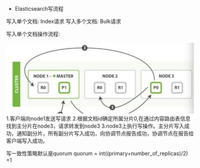 


- Elasticsearch写流程

写入单个文档: Index请求
写入多个文档: Bulk请求

写入单个文档操作流程:

![](./img.png)
1.客户端向node1发送写请求
2.根据文档id确定所属分片0,在通过内容路由表信息找到主分片在node3，请求转发到node3
3.node3上执行写操作。主分片写入成功，通知副分片，所有副分片写入成功，向协调节点报告成功，协调节点在报告给客户端写入成功。


写一致性策略默认是quorum
quorum  = int((primary+number_of_replicas)/2) +1
